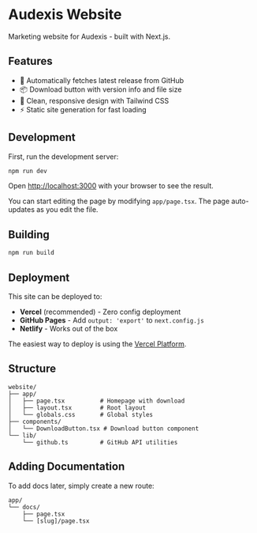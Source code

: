 # Audexis Website

Marketing website for Audexis - built with Next.js.

## Features

- 🚀 Automatically fetches latest release from GitHub
- 📦 Download button with version info and file size
- 🎨 Clean, responsive design with Tailwind CSS
- ⚡️ Static site generation for fast loading

## Development

First, run the development server:

```bash
npm run dev
```

Open [http://localhost:3000](http://localhost:3000) with your browser to see the result.

You can start editing the page by modifying `app/page.tsx`. The page auto-updates as you edit the file.

## Building

```bash
npm run build
```

## Deployment

This site can be deployed to:

- **Vercel** (recommended) - Zero config deployment
- **GitHub Pages** - Add `output: 'export'` to `next.config.js`
- **Netlify** - Works out of the box

The easiest way to deploy is using the [Vercel Platform](https://vercel.com/new).

## Structure

```
website/
├── app/
│   ├── page.tsx          # Homepage with download
│   ├── layout.tsx        # Root layout
│   └── globals.css       # Global styles
├── components/
│   └── DownloadButton.tsx # Download button component
└── lib/
    └── github.ts         # GitHub API utilities
```

## Adding Documentation

To add docs later, simply create a new route:

```
app/
└── docs/
    ├── page.tsx
    └── [slug]/page.tsx
```
